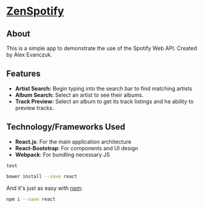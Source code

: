 # [ZenSpotify](https://www.zenspotify.com)

## About
This is a simple app to demonstrate the use of the Spotify Web API.
Created by Alex Evanczuk.

## Features
* **Artist Search:** Begin typing into the search bar to find matching artists
* **Album Search:** Select an artist to see their albums.
* **Track Preview:** Select an album to get its track listings and he ability to preview tracks.

## Technology/Frameworks Used
* **React.js**: For the main application architecture
* **React-Bootstrap**: For components and UI design
* **Webpack**: For bundling necessary JS
```
test
```

```sh
bower install --save react
```

And it's just as easy with [npm](http://npmjs.com):

```sh
npm i --save react
```

